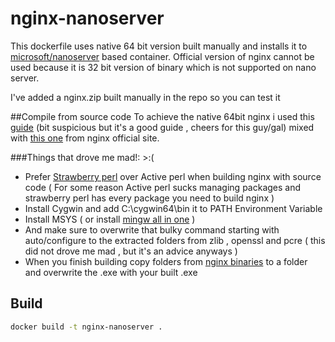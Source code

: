 # nginx-nanoserver
This dockerfile uses native 64 bit version built manually and installs it to [microsoft/nanoserver](https://hub.docker.com/r/microsoft/nanoserver/) based container.
Official version of nginx cannot be used because it is 32 bit version of binary which is not supported on nano server.

I've added a nginx.zip built manually in the repo so you can test it

##Compile from source code
To achieve the native 64bit nginx i used this [guide](https://ywjheart.wordpress.com/2018/12/05/brief-steps-of-building-nginx-64bit-on-windows/) (bit suspicious but it's a good guide , cheers for this guy/gal) mixed with [this one](https://nginx.org/en/docs/howto_build_on_win32.html) from nginx official site.

###Things that drove me mad!:    >:(
- Prefer [Strawberry perl](https://strawberryperl.com/) over Active perl when building nginx with source code ( For some reason Active perl sucks managing packages and strawberry perl has every package you need to build nginx )
- Install Cygwin and add C:\cygwin64\bin it to PATH Environment Variable 
- Install MSYS ( or install [mingw all in one](https://sourceforge.net/projects/mingw-w64/files/Toolchains%20targetting%20Win32/Personal%20Builds/mingw-builds/installer/mingw-w64-install.exe) ) 
- And make sure to overwrite that bulky command starting with auto/configure to the extracted folders from zlib , openssl and pcre ( this did not drove me mad , but it's an advice anyways )
- When you finish building copy folders from [nginx binaries](https://nginx.org/en/download.html) to a folder and overwrite the .exe with your built .exe

## Build
```bash
docker build -t nginx-nanoserver .
